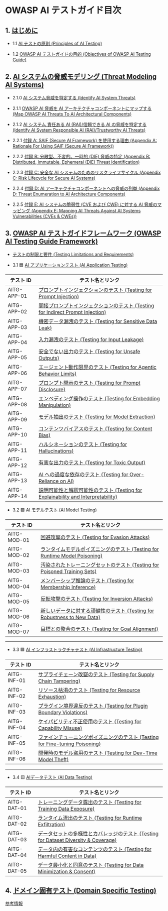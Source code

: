 

# OWASP AI テストガイド目次

## 1. [はじめに](content/1.0_Introduction.md)

- 1.1 [AI テストの原則 (Principles of AI Testing)](content/1.1_Principles_of_AI_Testing.md)

- 1.2 [OWASP AI テストガイドの目的 (Objectives of OWASP AI Testing Guide)](content/1.2_Objectives_of_AI_Testing_Guide.md)

## 2. [AI システムの脅威モデリング (Threat Modeling AI Systems)](content/2.0_Threat_Modeling_for_AI_Systems.md)

- 2.1.0 [AI システム脅威を特定する (Identify AI System Threats)](content/2.1_Identify_AI_Threats.md)

- 2.1.1 [OWASP AI 脅威を AI アーキテクチャコンポーネントにマップする (Map OWASP AI Threats To AI Architectural Components)](content/2.1.1_Architectural_Mapping_of_OWASP_Threats.md)

- 2.1.2 [AI システム 責任ある AI (RAI)/信頼できる AI の脅威を特定する (Identify AI System Responsible AI (RAI)/Trustworthy AI Threats)](content/2.1.2_Identify_RAI_threats.md)

- 2.2.1 [付録 A: SAIF (Secure AI Framework) を使用する理由 (Appendix A: Rationale For Using SAIF (Secure AI Framework))](content/2.2_Appendix_A.md)

- 2.2.2 [付録 B: 分散型、不変的、一時的 (DIE) 脅威の特定 (Appendix B: Distributed, Immutable, Ephemeral (DIE) Threat Identification)](content/2.2_Appendix_B.md)

- 2.2.3 [付録 C: 安全な AI システムのためのリスクライフサイクル (Appendix C: Risk Lifecycle for Secure AI Systems)](content/2.2_Appendix_C.md)

- 2.2.4 [付録 D: AI アーキテクチャコンポーネントへの脅威の列挙 (Appendix D: Threat Enumeration to AI Architecture Components)](content/2.2_Appendix_D.md)

- 2.2.5 [付録 E: AI システムの脆弱性 (CVE および CWE) に対する AI 脅威のマッピング (Appendix E: Mapping AI Threats Against AI Systems Vulnerabilities (CVEs & CWEs))](content/2.2_Appendix_E.md)

## 3. [OWASP AI テストガイドフレームワーク (OWASP AI Testing Guide Framework)](content/3.0_OWASP_AI_Testing_Guide_Framework.md)

- [テストの制限と要件 (Testing Limitations and Requirements)](content/3.0_Testing_Limitations_and_Requirements.md)

- 3.1 🟦 [AI アプリケーションテスト (AI Application Testing)](content/3.1_AI_Application_Testing.md)

| テスト ID     | テスト名とリンク |
|---------------|------------------|
| AITG-APP-01   | [プロンプトインジェクションのテスト (Testing for Prompt Injection)](content/tests/AITG-APP-01_Testing_for_Prompt_Injection.md) |
| AITG-APP-02   | [間接プロンプトインジェクションのテスト (Testing for Indirect Prompt Injection)](content/tests/AITG-APP-02_Testing_for_Indirect_Prompt_Injection.md) |
| AITG-APP-03   | [機密データ漏洩のテスト (Testing for Sensitive Data Leak)](content/tests/AITG-APP-03_Testing_for_Sensitive_Data_Leak.md) |
| AITG-APP-04   | [入力漏洩のテスト (Testing for Input Leakage)](content/tests/AITG-APP-04_Testing_for_Input_Leakage.md) |
| AITG-APP-05   | [安全でない出力のテスト (Testing for Unsafe Outputs)](content/tests/AITG-APP-05_Testing_for_Unsafe_Outputs.md) |
| AITG-APP-06   | [エージェント動作限界のテスト (Testing for Agentic Behavior Limits)](content/tests/AITG-APP-06_Testing_for_Agentic_Behavior_Limits.md) |
| AITG-APP-07   | [プロンプト開示のテスト (Testing for Prompt Disclosure)](content/tests/AITG-APP-07_Testing_for_Prompt_Disclosure.md) |
| AITG-APP-08   | [エンベディング操作のテスト (Testing for Embedding Manipulation)](content/tests/AITG-APP-08_Testing_for_Embedding_Manipulation.md) |
| AITG-APP-09   | [モデル抽出のテスト (Testing for Model Extraction)](content/tests/AITG-APP-09_Testing_for_Model_Extraction.md) |
| AITG-APP-10   | [コンテンツバイアスのテスト (Testing for Content Bias)](content/tests/AITG-APP-10_Testing_for_Content_Bias.md) |
| AITG-APP-11   | [ハルシネーションのテスト (Testing for Hallucinations)](content/tests/AITG-APP-11_Testing_for_Hallucinations.md) |
| AITG-APP-12   | [有害な出力のテスト (Testing for Toxic Output)](content/tests/AITG-APP-12_Testing_for_Toxic_Output.md) |
| AITG-APP-13   | [AI への過度な依存のテスト (Testing for Over-Reliance on AI)](content/tests/AITG-APP-13_Testing_for_Over-Reliance_on_AI.md) |
| AITG-APP-14   | [説明可能性と解釈可能性のテスト (Testing for Explainability and Interpretability)](content/tests/AITG-APP-14_Testing_for_Explainability_and_Interpretability.md) |


- 3.2 🟪 [AI モデルテスト (AI Model Testing)](content/3.2_AI_Model_Testing.md)

| テスト ID     | テスト名とリンク |
|---------------|------------------|
| AITG-MOD-01   | [回避攻撃のテスト (Testing for Evasion Attacks)](content/tests/AITG-MOD-01_Testing_for_Evasion_Attacks.md) |
| AITG-MOD-02   | [ランタイムモデルポイズニングのテスト (Testing for Runtime Model Poisoning)](content/tests/AITG-MOD-02_Testing_for_Runtime_Model_Poisoning.md) |
| AITG-MOD-03   | [汚染されたトレーニングセットのテスト (Testing for Poisoned Training Sets)](content/tests/AITG-MOD-03_Testing_for_Poisoned_Training_Sets.md) |
| AITG-MOD-04   | [メンバーシップ推論のテスト (Testing for Membership Inference)](content/tests/AITG-MOD-04_Testing_for_Membership_Inference.md) |
| AITG-MOD-05   | [反転攻撃のテスト (Testing for Inversion Attacks)](content/tests/AITG-MOD-05_Testing_for_Inversion_Attacks.md) |
| AITG-MOD-06   | [新しいデータに対する頑健性のテスト (Testing for Robustness to New Data)](content/tests/AITG-MOD-06_Testing_for_Robustness_to_New_Data.md) |
| AITG-MOD-07   | [目標との整合のテスト (Testing for Goal Alignment)](content/tests/AITG-MOD-07_Testing_for_Goal_Alignment.md) |

---

- 3.3 🟩 [AI インフラストラクチャテスト (AI Infrastructure Testing)](content/3.3_AI_Infrastructure_Testing.md)

| テスト ID     | テスト名とリンク |
|---------------|------------------|
| AITG-INF-01   | [サプライチェーン改竄のテスト (Testing for Supply Chain Tampering)](content/tests/AITG-INF-01_Testing_for_Supply_Chain_Tampering.md) |
| AITG-INF-02   | [リソース枯渇のテスト (Testing for Resource Exhaustion)](content/tests/AITG-INF-02_Testing_for_Resource_Exhaustion.md) |
| AITG-INF-03   | [プラグイン境界違反のテスト (Testing for Plugin Boundary Violations)](content/tests/AITG-INF-03_Testing_for_Plugin_Boundary_Violations.md) |
| AITG-INF-04   | [ケイパビリティ不正使用のテスト (Testing for Capability Misuse)](content/tests/AITG-INF-04_Testing_for_Capability_Misuse.md) |
| AITG-INF-05   | [ファインチューニングポイズニングのテスト (Testing for Fine-tuning Poisoning)](content/tests/AITG-INF-05_Testing_for_Fine-tuning_Poisoning.md) |
| AITG-INF-06   | [開発時のモデル盗用のテスト (Testing for Dev-Time Model Theft)](content/tests/AITG-INF-06_Testing_for_Dev-Time_Model_Theft.md) |

---

- 3.4 🟨 [AIデータテスト (AI Data Testing)](content/3.4_AI_Data_Testing.md)

| テスト ID     | テスト名とリンク |
|---------------|------------------|
| AITG-DAT-01   | [トレーニングデータ露出のテスト (Testing for Training Data Exposure)](content/tests/AITG-DAT-01_Testing_for_Training_Data_Exposure.md) |
| AITG-DAT-02   | [ランタイム流出のテスト (Testing for Runtime Exfiltration)](content/tests/AITG-DAT-02_Testing_for_Runtime_Exfiltration.md) |
| AITG-DAT-03   | [データセットの多様性とカバレッジのテスト (Testing for Dataset Diversity & Coverage)](content/tests/AITG-DAT-03_Testing_for_Dataset_Diversity_and_Coverage.md) |
| AITG-DAT-04   | [データ内の有害なコンテンツのテスト (Testing for Harmful Content in Data)](content/tests/AITG-DAT-04_Testing_for_Harmful_Content_in_Data.md) |
| AITG-DAT-05   | [データ最小化と同意のテスト (Testing for Data Minimization & Consent)](content/tests/AITG-DAT-05_Testing_for_Data_Minimization_and_Consent.md) |

## 4. [ドメイン固有テスト (Domain Specific Testing)](content/4.0_Domain_Specific_Testing.md)

 [参考情報](content/References.md)
